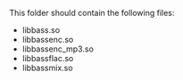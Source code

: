 This folder should contain the following files:

- libbass.so
- libbassenc.so
- libbassenc_mp3.so
- libbassflac.so
- libbassmix.so